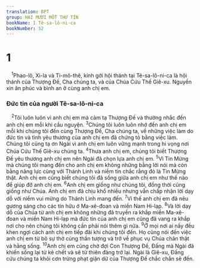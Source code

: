 ```yaml
---
translation: BPT
group: HAI MƯƠI MỐT THƯ TÍN
bookName: I Tê-sa-lô-ni-ca 
bookNumber: 52
---
```


<div class="title"><h1>1</h1></div>
<span class="verse 1te_1_1"> <sup>1</sup>Phao-lô, Xi-la và Ti-mô-thê, kính gởi hội thánh tại Tê-sa-lô-ni-ca là hội thánh của Thượng Đế, Cha chúng ta, và của Chúa Cứu Thế Giê-xu. Nguyền xin ân phúc và bình an ở cùng anh chị em.<br/></span>
<div class="title"><h3>Đức tin của người Tê-sa-lô-ni-ca</h3></div>
<span class="verse 1te_1_2"> <sup>2</sup>Tôi luôn luôn vì anh chị em mà cảm tạ Thượng Đế và thường nhắc đến anh chị em mỗi khi cầu nguyện.</span>
<span class="verse 1te_1_3"><sup>3</sup>Chúng tôi luôn luôn nhớ đến anh chị em mỗi khi chúng tôi đến cùng Thượng Đế, Cha chúng ta, về những việc làm do đức tin và tình yêu thương của anh chị em đã chứng tỏ bằng việc làm. Chúng tôi cũng tạ ơn Ngài vì anh chị em luôn vững mạnh trong hi vọng nơi Chúa Cứu Thế Giê-xu chúng ta.</span>
<span class="verse 1te_1_4"><sup>4</sup>Thưa anh chị em, chúng tôi biết Thượng Đế yêu thương anh chị em nên Ngài đã chọn lựa anh chị em.</span>
<span class="verse 1te_1_5"><sup>5</sup>Vì Tin Mừng mà chúng tôi mang đến cho anh chị em không những bằng lời nói mà còn bằng năng lực cùng với Thánh Linh và niềm tin chắc rằng đó là Tin Mừng thật. Anh chị em cũng biết chúng tôi đã sống giữa anh chị em như thế nào để giúp đỡ anh chị em.</span>
<span class="verse 1te_1_6"><sup>6</sup>Anh chị em giống như chúng tôi, đồng thời cũng giống như Chúa. Anh chị em đã chịu khổ nhiều nhưng vẫn chấp nhận lời dạy dỗ với niềm vui mừng do Thánh Linh mang đến.</span>
<span class="verse 1te_1_7"><sup>7</sup>Vì thế anh chị em đã nêu gương sáng cho các tín hữu ở Ma-xê-đoan và miền Nam Hi-lạp.</span>
<span class="verse 1te_1_8"><sup>8</sup>Và lời dạy dỗ của Chúa từ anh chị em không những đã truyền ra khắp miền Ma-xê-đoan và miền Nam Hi-lạp mà đức tin của anh chị em cũng đã vang ra khắp nơi cho nên chúng tôi không cần phải nói thêm gì nữa.</span>
<span class="verse 1te_1_9"><sup>9</sup>Ở mọi nơi ai nấy đều khen ngợi cách anh chị em tiếp đãi khi chúng tôi đến. Họ cũng nói đến việc anh chị em từ bỏ sự thờ cúng thần tượng và trở về phục vụ Chúa chân thật và hằng sống.</span>
<span class="verse 1te_1_10"><sup>10</sup>Anh chị em cũng chờ đợi Con Thượng Đế, Đấng mà Ngài đã khiến sống lại từ kẻ chết và sẽ từ thiên đàng trở lại. Ngài là Giê-xu, Đấng cứu chúng ta khỏi cơn trừng phạt giận dữ của Thượng Đế chắc chắn sẽ đến.<br/></span>

